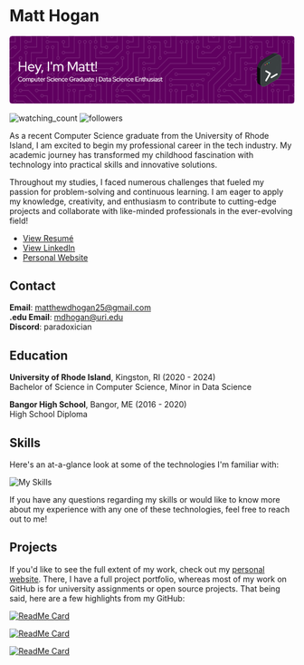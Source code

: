 # Matt Hogan

![GitHub Header](media/header.png)

<img src="https://komarev.com/ghpvc/?username=mdhoganuri&color=brightgreen" alt="watching_count" /> <img alt="followers" src="https://img.shields.io/github/followers/mdhoganuri?label=Followers&style=social">

As a recent Computer Science graduate from the University of Rhode Island, I am excited to begin my professional career in the tech industry. My academic journey has transformed my childhood fascination with technology into practical skills and innovative solutions.

Throughout my studies, I faced numerous challenges that fueled my passion for problem-solving and continuous learning. I am eager to apply my knowledge, creativity, and enthusiasm to contribute to cutting-edge projects and collaborate with like-minded professionals in the ever-evolving field!

- [View Resumé](https://hoganmatt.me/about/resume.pdf)
- [View LinkedIn](https://www.linkedin.com/in/matthewdhogan25)
- [Personal Website](https://hoganmatt.me/)

## Contact

**Email**: matthewdhogan25@gmail.com<br>
**.edu Email**: mdhogan@uri.edu<br>
**Discord**: paradoxician

## Education

**University of Rhode Island**, Kingston, RI (2020 - 2024)<br>
Bachelor of Science in Computer Science, Minor in Data Science

**Bangor High School**, Bangor, ME (2016 - 2020)<br>
High School Diploma

## Skills

Here's an at-a-glance look at some of the technologies I'm familiar with:

![My Skills](https://skillicons.dev/icons?i=apple,aws,azure,bash,c,cpp,css,discord,bots,docker,gamemakerstudio,git,github,gradle,html,idea,java,js,linux,lua,md,nodejs,php,py,raspberrypi,react,robloxstudio,rust,sklearn,vscode,windows,wordpress)

If you have any questions regarding my skills or would like to know more about my experience with any one of these technologies, feel free to reach out to me!

## Projects

If you'd like to see the full extent of my work, check out my [personal website](https://hoganmatt.me/). There, I have a full project portfolio, whereas most of my work on GitHub is for university assignments or open source projects. That being said, here are a few highlights from my GitHub:

[![ReadMe Card](https://github-readme-stats.vercel.app/api/pin/?username=mdhoganuri&repo=dnc-convex-hulls)](https://github.com/mdhoganuri/dnc-convex-hulls)

[![ReadMe Card](https://github-readme-stats.vercel.app/api/pin/?username=mdhoganuri&repo=csc411_locality)](https://github.com/mdhoganuri/csc411_locality)

[![ReadMe Card](https://github-readme-stats.vercel.app/api/pin/?username=mdhoganuri&repo=rum)](https://github.com/mdhoganuri/rum)
